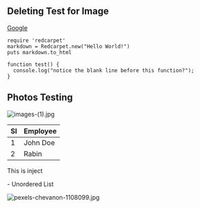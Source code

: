 ## Deleting Test for Image

[Google](http://google.com "Google")

```
require 'redcarpet'
markdown = Redcarpet.new("Hello World!")
puts markdown.to_html
```

```
function test() {
  console.log("notice the blank line before this function?");
}
```
## Photos Testing

![images-(1).jpg](https://docs-api-qa.cloudlabs.ai/repos/raw.githubusercontent.com/Rabin-spektra/Demo-Repo/main/196993496zpeJ/images/images-(1).jpg)

|Sl|Employee|
| -------- | -------- |
|1|John Doe|
|2|Rabin|


This is inject


<inject key="azureaduserpassword" enableCopy="true" enableClickToPaste="false" />
- Unordered List

![pexels-chevanon-1108099.jpg](https://docs-api-qa.cloudlabs.ai/repos/raw.githubusercontent.com/Rabin-spektra/Demo-Repo/main/196993496zpeJ/images/pexels-chevanon-1108099.jpg)